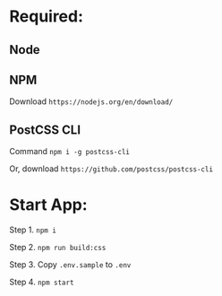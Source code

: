 # Required:

## Node

## NPM

Download `https://nodejs.org/en/download/`

## PostCSS CLI

Command `npm i -g postcss-cli`

Or, download `https://github.com/postcss/postcss-cli`

# Start App:

Step 1. `npm i`

Step 2. `npm run build:css`

Step 3. Copy `.env.sample` to `.env`

Step 4. `npm start`
